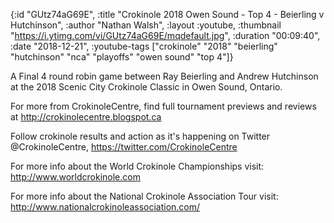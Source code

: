 {:id "GUtz74aG69E",
 :title "Crokinole 2018 Owen Sound - Top 4 - Beierling v Hutchinson",
 :author "Nathan Walsh",
 :layout :youtube,
 :thumbnail "https://i.ytimg.com/vi/GUtz74aG69E/mqdefault.jpg",
 :duration "00:09:40",
 :date "2018-12-21",
 :youtube-tags
 ["crokinole"
  "2018"
  "beierling"
  "hutchinson"
  "nca"
  "playoffs"
  "owen sound"
  "top 4"]}


A Final 4 round robin game between Ray Beierling and Andrew Hutchinson at the 2018 Scenic City Crokinole Classic in Owen Sound, Ontario.

For more from CrokinoleCentre, find full tournament previews and reviews at http://crokinolecentre.blogspot.ca

Follow crokinole results and action as it's happening on Twitter @CrokinoleCentre, https://twitter.com/CrokinoleCentre

For more info about the World Crokinole Championships visit: http://www.worldcrokinole.com

For more info about the National Crokinole Association Tour visit: http://www.nationalcrokinoleassociation.com/
